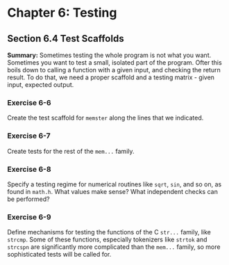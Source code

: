 # Chapter 6: Testing

## Section 6.4 Test Scaffolds
**Summary:** Sometimes testing the whole program is not what you want.
Sometimes you want to test a small, isolated part of the program.
Ofter this boils down to calling a function with a given input, and checking the return result.
To do that, we need a proper scaffold and a testing matrix - given input, expected output.

### Exercise 6-6
Create the test scaffold for `memster` along the lines that we indicated.
### Exercise 6-7
Create tests for the rest of the `mem...` family.
### Exercise 6-8
Specify a testing regime for numerical routines like `sqrt`, `sin`, and so on, as found in `math.h`.
What values make sense? What independent checks can be performed?
### Exercise 6-9
Define mechanisms for testing the functions of the C `str...` family, like `strcmp`.
Some of these functions, especially tokenizers like `strtok` and `strcspn` are significantly more complicated than the `mem...` family,
so more sophisticated tests will be called for.
